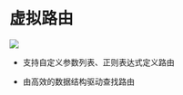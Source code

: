 # 虚拟路由

<img src="//xinrui-oss.nakupenda.net/novae/router.png"/>

- 支持自定义参数列表、正则表达式定义路由

- 由高效的数据结构驱动查找路由